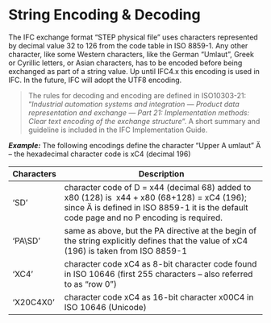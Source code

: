 String Encoding & Decoding
==========================

The IFC exchange format “STEP physical file” uses characters represented by decimal value 32 to 126 from the code table in ISO 8859-1. Any other character, like some Western characters, like the German “Umlaut”, Greek or Cyrillic letters, or Asian characters, has to be encoded before being exchanged as part of a string value. Up until IFC4.x this encoding is used in IFC. In the future, IFC will adopt the UTF8 encoding. 

> The rules for decoding and encoding are defined in ISO10303-21: “_Industrial automation systems and integration — Product data representation and exchange — Part 21: Implementation methods: Clear text encoding of the exchange structure_“. A short summary and guideline is included in the IFC Implementation Guide.

**_Example:_** The following encodings define the character “Upper A umlaut” Ä – the hexadecimal character code is xC4 (decimal 196)

| Characters | Description |
| --- | --- |
| ‘SD’ | character code of D = x44 (decimal 68) added to x80 (128) is  x44 + x80 (68+128) = xC4 (196); since Ä is defined in ISO 8859-1 it is the default code page and no P encoding is required. |
| ‘PA\\SD’ | same as above, but the PA directive at the begin of the string explicitly defines that the value of xC4 (196) is taken from ISO 8859-1 |
| ‘XC4’ | character code xC4 as 8-bit character code found in ISO 10646 (first 255 characters – also referred to as “row 0”) |
| ‘X20C4X0’ | character code xC4 as 16-bit character x00C4 in ISO 10646 (Unicode) |
